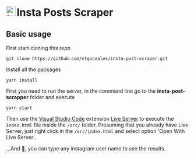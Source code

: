 # [<img align="left" alt="Instagram Logo" width="26px" src="https://cdn.jsdelivr.net/npm/simple-icons@3.4.1/icons/instagram.svg" />][instagram] Insta Posts Scraper

## Basic usage

First start cloning this repo

```
git clone https://github.com/stgonzales/insta-post-scraper.git
```

Install all the packages

```
yarn install
```

First you need to run the server, in the command line go to the **insta-post-scrapper** folder and execute

```
yarn start
```

Then use the [Visual Studio Code](https://code.visualstudio.com/) extension [Live Server](https://marketplace.visualstudio.com/items?itemName=ritwickdey.LiveServer) to execute the `index.html` file inside the `/src/` folder. Presuming that you already have Live Server, just right click in the `/src/index.html` and select option 'Open With Live Server'.

...And :tada:, you can type any instagram user name to see the results.

[instagram]: http://instagram.com
